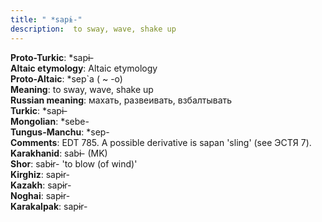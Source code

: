 ```yaml
---
title: " *sapɨ-"
description:  to sway, wave, shake up
---
```


<strong>Proto-Turkic</strong>:  *sapɨ-<br>
<strong>Altaic etymology</strong>:  Altaic etymology<br>
<strong> Proto-Altaic</strong>:  *sep`a ( ~ -o)<br>
<strong>Meaning</strong>:  to sway, wave, shake up<br>
<strong>Russian meaning</strong>:  махать, развеивать, взбалтывать<br>
<strong>Turkic</strong>:  *sapɨ-<br>
<strong>Mongolian</strong>:  *sebe-<br>
<strong>Tungus-Manchu</strong>:  *sep-<br>
<strong>Comments</strong>:  EDT 785. A possible derivative is sapan 'sling' (see ЭСТЯ 7).<br>
<strong>Karakhanid</strong>:  sabɨ- (MK)<br>
<strong>Shor</strong>:  sabɨr- 'to blow (of wind)'<br>
<strong>Kirghiz</strong>:  sapɨr-<br>
<strong>Kazakh</strong>:  sapɨr-<br>
<strong>Noghai</strong>:  sapɨr-<br>
<strong>Karakalpak</strong>:  sapɨr-<br>


